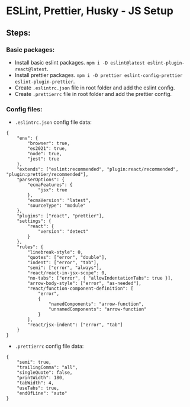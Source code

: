 # ESLint, Prettier, Husky - JS Setup

## Steps:

### Basic packages:

-   Install basic eslint packages. `npm i -D eslint@latest eslint-plugin-react@latest`.
-   Install prettier packages. `npm i -D prettier eslint-config-prettier eslint-plugin-prettier`.
-   Create `.eslintrc.json` file in root folder and add the eslint config.
-   Create `.prettierrc` file in root folder and add the prettier config.

### Config files:

-   `.eslintrc.json` config file data:

```
{
	"env": {
		"browser": true,
		"es2021": true,
		"node": true,
		"jest": true
	},
	"extends": ["eslint:recommended", "plugin:react/recommended", "plugin:prettier/recommended"],
	"parserOptions": {
		"ecmaFeatures": {
			"jsx": true
		},
		"ecmaVersion": "latest",
		"sourceType": "module"
	},
	"plugins": ["react", "prettier"],
	"settings": {
		"react": {
			"version": "detect"
		}
	},
	"rules": {
		"linebreak-style": 0,
		"quotes": ["error", "double"],
		"indent": ["error", "tab"],
		"semi": ["error", "always"],
		"react/react-in-jsx-scope": 0,
		"no-tabs": ["error", { "allowIndentationTabs": true }],
		"arrow-body-style": ["error", "as-needed"],
		"react/function-component-definition": [
			"error",
			{
				"namedComponents": "arrow-function",
				"unnamedComponents": "arrow-function"
			}
		],
		"react/jsx-indent": ["error", "tab"]
	}
}
```

-   `.prettierrc` config file data:

```
{
	"semi": true,
	"trailingComma": "all",
	"singleQuote": false,
	"printWidth": 180,
	"tabWidth": 4,
	"useTabs": true,
	"endOfLine": "auto"
}
```
